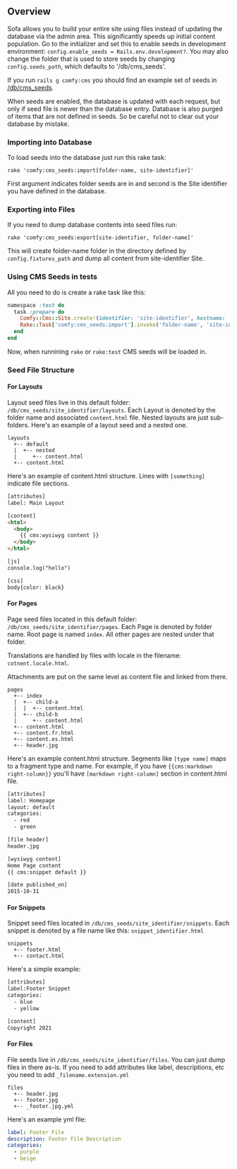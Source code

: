 ## Overview

Sofa allows you to build your entire site using files instead of updating the
database via the admin area. This significantly speeds up initial content
population. Go to the initializer and set this to enable seeds in development
environment: `config.enable_seeds = Rails.env.development?`. You may also change
the folder that is used to store seeds by changing `config.seeds_path`, which
defaults to '/db/cms_seeds'.

If you run `rails g comfy:cms` you should find an example set of seeds in
[/db/cms\_seeds](https://github.com/comfy/comfortable-mexican-sofa/tree/master/db/cms_seeds).

When seeds are enabled, the database is updated with each request, but only if
seed file is newer than the database entry. Database is also purged of items that
are not defined in seeds. So be careful not to clear out your database by mistake.

### Importing into Database

To load seeds into the database just run this rake task:

```
rake 'comfy:cms_seeds:import[folder-name, site-identifier]'
```

First argument indicates folder seeds are in and second is the Site identifier
you have defined in the database.

### Exporting into Files

If you need to dump database contents into seed files run:

```
rake 'comfy:cms_seeds:export[site-identifier, folder-name]'
```

This will create folder-name folder in the directory defined by
`config.fixtures_path` and dump all content from site-identifier Site.

### Using CMS Seeds in tests

All you need to do is create a rake task like this:

```ruby
namespace :test do
  task :prepare do
    Comfy::Cms::Site.create!(identifier: 'site-identifier', hostname: 'localhost')
    Rake::Task['comfy:cms_seeds:import'].invoke('folder-name', 'site-identifier')
  end
end
```

Now, when runnining `rake` or `rake:test` CMS seeds will be loaded in.

### Seed File Structure

#### For Layouts

Layout seed files live in this default folder: `/db/cms_seeds/site_identifier/layouts`.
Each Layout is denoted by the folder name and associated `content.html` file.
Nested layouts are just sub-folders. Here's an example of a layout seed and a nested one.

```text
layouts
  +-- default
  |  +-- nested
  |     +-- content.html
  +-- content.html
```

Here's an example of content.html structure. Lines with `[something]` indicate
file sections.

```html
[attributes]
label: Main Layout

[content]
<html>
  <body>
    {{ cms:wysiwyg content }}
  </body>
</html>

[js]
console.log("hello")

[css]
body{color: black}
```

#### For Pages

Page seed files located in this default folder: `/db/cms_seeds/site_identifier/pages`.
Each Page is denoted by folder name. Root page is named `index`. All other pages
are nested under that folder.

Translations are handled by files with locale in the filename: `cotnent.locale.html`.

Attachments are put on the same level as content file and linked from there.

```text
pages
  +-- index
  |  +-- child-a
  |  |  +-- content.html
  |  +-- child-b
  |     +-- content.html
  +-- content.html
  +-- content.fr.html
  +-- content.es.html
  +-- header.jpg
```

Here's an example content.html structure. Segments like `[type name]` maps to
a fragment type and name. For example, if you have `{{cms:markdown right-column}}`
you'll have `[markdown right-column]` section in content.html file.

```html
[attributes]
label: Homepage
layout: default
categories:
  - red
  - green

[file header]
header.jpg

[wysiwyg content]
Home Page content
{{ cms:snippet default }}

[date published_on]
2015-10-31
```

#### For Snippets

Snippet seed files located in `/db/cms_seeds/site_identifier/snippets`. Each
snippet is denoted by a file name like this: `snippet_identifier.html`

```text
snippets
  +-- footer.html
  +-- contact.html
```

Here's a simple example:

```html
[attributes]
label:Footer Snippet
categories:
  - blue
  - yellow

[content]
Copyright 2021
```

#### For Files

File seeds live in `/db/cms_seeds/site_identifier/files`. You can just dump
files in there as-is. If you need to add attributes like label, descriptions, etc
you need to add `_filename.extension.yml`

```text
files
  +-- header.jpg
  +-- footer.jpg
  +-- _footer.jpg.yml
```

Here's an example yml file:

```yml
label: Footer File
description: Footer File Description
categories:
  - purple
  - beige
```
